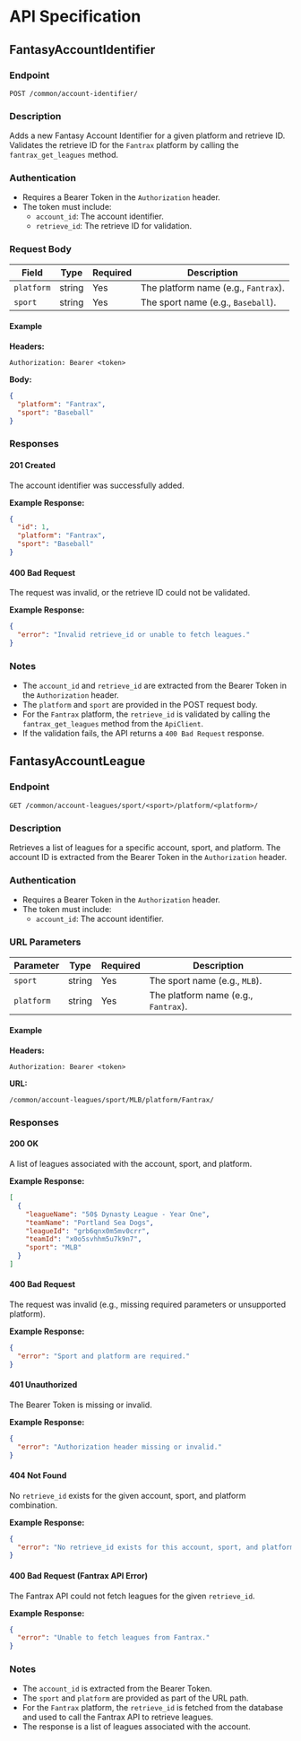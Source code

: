 # API Specification

## FantasyAccountIdentifier

### Endpoint
`POST /common/account-identifier/`

### Description
Adds a new Fantasy Account Identifier for a given platform and retrieve ID. Validates the retrieve ID for the `Fantrax` platform by calling the `fantrax_get_leagues` method.

### Authentication
- Requires a Bearer Token in the `Authorization` header.
- The token must include:
  - `account_id`: The account identifier.
  - `retrieve_id`: The retrieve ID for validation.

### Request Body
| Field       | Type   | Required | Description                          |
|-------------|--------|----------|--------------------------------------|
| `platform`  | string | Yes      | The platform name (e.g., `Fantrax`). |
| `sport`     | string | Yes      | The sport name (e.g., `Baseball`).   |

#### Example
**Headers:**
```http
Authorization: Bearer <token>
```

**Body:**
```json
{
  "platform": "Fantrax",
  "sport": "Baseball"
}
```

### Responses

#### 201 Created
The account identifier was successfully added.

**Example Response:**
```json
{
  "id": 1,
  "platform": "Fantrax",
  "sport": "Baseball"
}
```

#### 400 Bad Request
The request was invalid, or the retrieve ID could not be validated.

**Example Response:**
```json
{
  "error": "Invalid retrieve_id or unable to fetch leagues."
}
```

### Notes
- The `account_id` and `retrieve_id` are extracted from the Bearer Token in the `Authorization` header.
- The `platform` and `sport` are provided in the POST request body.
- For the `Fantrax` platform, the `retrieve_id` is validated by calling the `fantrax_get_leagues` method from the `ApiClient`.
- If the validation fails, the API returns a `400 Bad Request` response.

## FantasyAccountLeague

### Endpoint
`GET /common/account-leagues/sport/<sport>/platform/<platform>/`

### Description
Retrieves a list of leagues for a specific account, sport, and platform. The account ID is extracted from the Bearer Token in the `Authorization` header.

### Authentication
- Requires a Bearer Token in the `Authorization` header.
- The token must include:
  - `account_id`: The account identifier.

### URL Parameters
| Parameter   | Type   | Required | Description                          |
|-------------|--------|----------|--------------------------------------|
| `sport`     | string | Yes      | The sport name (e.g., `MLB`).        |
| `platform`  | string | Yes      | The platform name (e.g., `Fantrax`). |

#### Example
**Headers:**
```http
Authorization: Bearer <token>
```

**URL:**
```
/common/account-leagues/sport/MLB/platform/Fantrax/
```

### Responses

#### 200 OK
A list of leagues associated with the account, sport, and platform.

**Example Response:**
```json
[
  {
    "leagueName": "50$ Dynasty League - Year One",
    "teamName": "Portland Sea Dogs",
    "leagueId": "grb6qnx0m5mv0crr",
    "teamId": "x0o5svhhm5u7k9n7",
    "sport": "MLB"
  }
]
```

#### 400 Bad Request
The request was invalid (e.g., missing required parameters or unsupported platform).

**Example Response:**
```json
{
  "error": "Sport and platform are required."
}
```

#### 401 Unauthorized
The Bearer Token is missing or invalid.

**Example Response:**
```json
{
  "error": "Authorization header missing or invalid."
}
```

#### 404 Not Found
No `retrieve_id` exists for the given account, sport, and platform combination.

**Example Response:**
```json
{
  "error": "No retrieve_id exists for this account, sport, and platform combination."
}
```

#### 400 Bad Request (Fantrax API Error)
The Fantrax API could not fetch leagues for the given `retrieve_id`.

**Example Response:**
```json
{
  "error": "Unable to fetch leagues from Fantrax."
}
```

### Notes
- The `account_id` is extracted from the Bearer Token.
- The `sport` and `platform` are provided as part of the URL path.
- For the `Fantrax` platform, the `retrieve_id` is fetched from the database and used to call the Fantrax API to retrieve leagues.
- The response is a list of leagues associated with the account.